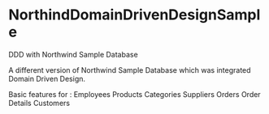 # NorthindDomainDrivenDesignSample
DDD with Northwind Sample Database

A different version of Northwind Sample Database which was integrated Domain Driven Design.

Basic features for : 
Employees
Products
Categories
Suppliers
Orders
Order Details
Customers
